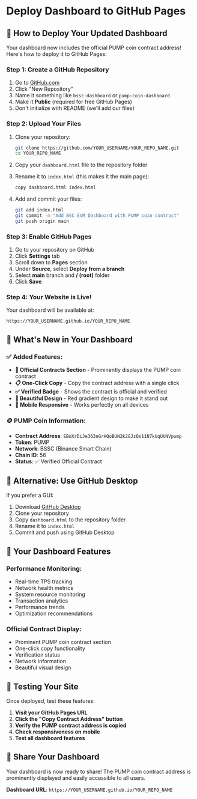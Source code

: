 # Deploy Dashboard to GitHub Pages

## 🚀 How to Deploy Your Updated Dashboard

Your dashboard now includes the official PUMP coin contract address! Here's how to deploy it to GitHub Pages:

### Step 1: Create a GitHub Repository
1. Go to [GitHub.com](https://github.com)
2. Click "New Repository"
3. Name it something like `bssc-dashboard` or `pump-coin-dashboard`
4. Make it **Public** (required for free GitHub Pages)
5. Don't initialize with README (we'll add our files)

### Step 2: Upload Your Files
1. Clone your repository:
   ```bash
   git clone https://github.com/YOUR_USERNAME/YOUR_REPO_NAME.git
   cd YOUR_REPO_NAME
   ```

2. Copy your `dashboard.html` file to the repository folder

3. Rename it to `index.html` (this makes it the main page):
   ```bash
   copy dashboard.html index.html
   ```

4. Add and commit your files:
   ```bash
   git add index.html
   git commit -m "Add BSC EVM Dashboard with PUMP coin contract"
   git push origin main
   ```

### Step 3: Enable GitHub Pages
1. Go to your repository on GitHub
2. Click **Settings** tab
3. Scroll down to **Pages** section
4. Under **Source**, select **Deploy from a branch**
5. Select **main** branch and **/ (root)** folder
6. Click **Save**

### Step 4: Your Website is Live!
Your dashboard will be available at:
```
https://YOUR_USERNAME.github.io/YOUR_REPO_NAME
```

## 🎯 What's New in Your Dashboard

### ✅ Added Features:
- **🚀 Official Contracts Section** - Prominently displays the PUMP coin contract
- **📋 One-Click Copy** - Copy the contract address with a single click
- **✅ Verified Badge** - Shows the contract is official and verified
- **🎨 Beautiful Design** - Red gradient design to make it stand out
- **📱 Mobile Responsive** - Works perfectly on all devices

### 🪙 PUMP Coin Information:
- **Contract Address**: `EBoXrDiJe363nGrHQoBUN2k2GJzQs11N7kUqUUNVpump`
- **Token**: PUMP
- **Network**: BSSC (Binance Smart Chain)
- **Chain ID**: 56
- **Status**: ✅ Verified Official Contract

## 🔧 Alternative: Use GitHub Desktop

If you prefer a GUI:
1. Download [GitHub Desktop](https://desktop.github.com/)
2. Clone your repository
3. Copy `dashboard.html` to the repository folder
4. Rename it to `index.html`
5. Commit and push using GitHub Desktop

## 🎉 Your Dashboard Features

### Performance Monitoring:
- Real-time TPS tracking
- Network health metrics
- System resource monitoring
- Transaction analytics
- Performance trends
- Optimization recommendations

### Official Contract Display:
- Prominent PUMP coin contract section
- One-click copy functionality
- Verification status
- Network information
- Beautiful visual design

## 📱 Testing Your Site

Once deployed, test these features:
1. **Visit your GitHub Pages URL**
2. **Click the "Copy Contract Address" button**
3. **Verify the PUMP contract address is copied**
4. **Check responsiveness on mobile**
5. **Test all dashboard features**

## 🔗 Share Your Dashboard

Your dashboard is now ready to share! The PUMP coin contract address is prominently displayed and easily accessible to all users.

**Dashboard URL**: `https://YOUR_USERNAME.github.io/YOUR_REPO_NAME`
